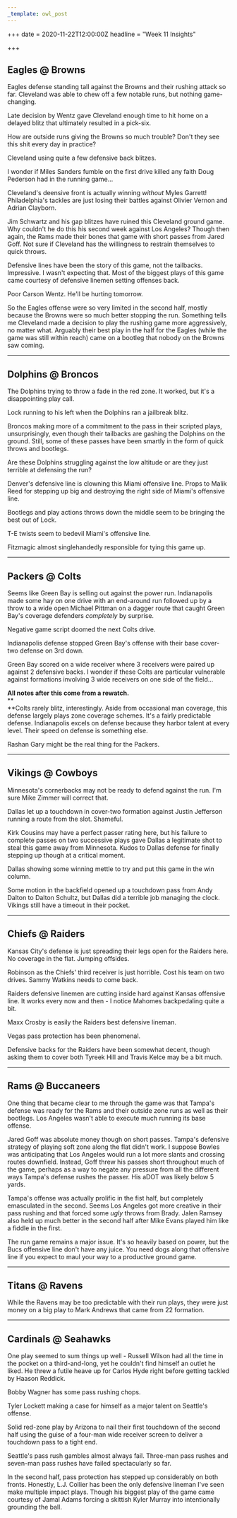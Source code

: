 ```yaml
---
_template: owl_post
---
```


+++
date = 2020-11-22T12:00:00Z
headline = "Week 11 Insights"

+++
## Eagles @ Browns

Eagles defense standing tall against the Browns and their rushing attack so far. Cleveland was able to chew off a few notable runs, but nothing game-changing.

Late decision by Wentz gave Cleveland enough time to hit home on a delayed blitz that ultimately resulted in a pick-six.

How are outside runs giving the Browns so much trouble? Don't they see this shit every day in practice?

Cleveland using quite a few defensive back blitzes.

I wonder if Miles Sanders fumble on the first drive killed any faith Doug Pederson had in the running game...

Cleveland's deensive front is actually winning _without_ Myles Garrett! Philadelphia's tackles are just losing their battles against Olivier Vernon and Adrian Clayborn.

Jim Schwartz and his gap blitzes have ruined this Cleveland ground game. Why couldn't he do this his second week against Los Angeles? Though then again, the Rams made their bones that game with short passes from Jared Goff. Not sure if Cleveland has the willingness to restrain themselves to quick throws.

Defensive lines have been the story of this game, not the tailbacks. Impressive. I wasn't expecting that. Most of the biggest plays of this game came courtesy of defensive linemen setting offenses back.

Poor Carson Wentz. He'll be hurting tomorrow.

So the Eagles offense were so very limited in the second half, mostly because the Browns were so much better stopping the run. Something tells me Cleveland made a decision to play the rushing game more aggressively, no matter what. Arguably their best play in the half for the Eagles (while the game was still within reach) came on a bootleg that nobody on the Browns saw coming.

***

## Dolphins @ Broncos

The Dolphins trying to throw a fade in the red zone. It worked, but it's a disappointing play call.

Lock running to his left when the Dolphins ran a jailbreak blitz.

Broncos making more of a commitment to the pass in their scripted plays, unsurprisingly, even though their tailbacks are gashing the Dolphins on the ground. Still, some of these passes have been smartly in the form of quick throws and bootlegs.

Are these Dolphins struggling against the low altitude or are they just terrible at defensing the run?

Denver's defensive line is clowning this Miami offensive line. Props to Malik Reed for stepping up big and destroying the right side of Miami's offensive line.

Bootlegs and play actions throws down the middle seem to be bringing the best out of Lock.

T-E twists seem to bedevil Miami's offensive line.

Fitzmagic almost singlehandedly responsible for tying this game up.

***

## Packers @ Colts

Seems like Green Bay is selling out against the power run. Indianapolis made some hay on one drive with an end-around run followed up by a throw to a wide open Michael Pittman on a dagger route that caught Green Bay's coverage defenders _completely_ by surprise.

Negative game script doomed the next Colts drive.

Indianapolis defense stopped Green Bay's offense with their base cover-two defense on 3rd down.

Green Bay scored on a wide receiver where 3 receivers were paired up against 2 defensive backs. I wonder if these Colts are particular vulnerable against formations involving 3 wide receivers on one side of the field...

**All notes after this come from a rewatch.**  
**  
**Colts rarely blitz, interestingly. Aside from occasional man coverage, this defense largely plays zone coverage schemes. It's a fairly predictable defense. Indianapolis excels on defense because they harbor talent at every level. Their speed on defense is something else. 

Rashan Gary might be the real thing for the Packers.

***

## Vikings @ Cowboys

Minnesota's cornerbacks may not be ready to defend against the run. I'm sure Mike Zimmer will correct that.

Dallas let up a touchdown in cover-two formation against Justin Jefferson running a route from the slot. Shameful.

Kirk Cousins may have a perfect passer rating here, but his failure to complete passes on two successive plays gave Dallas a legitimate shot to steal this game away from Minnesota. Kudos to Dallas defense for finally stepping up though at a critical moment.

Dallas showing some winning mettle to try and put this game in the win column.

Some motion in the backfield opened up a touchdown pass from Andy Dalton to Dalton Schultz, but Dallas did a terrible job managing the clock. Vikings still have a timeout in their pocket.

***

## Chiefs @ Raiders

Kansas City's defense is just spreading their legs open for the Raiders here. No coverage in the flat. Jumping offsides.

Robinson as the Chiefs' third receiver is just horrible. Cost his team on two drives. Sammy Watkins needs to come back.

Raiders defensive linemen are cutting inside hard against Kansas offensive line. It works every now and then - I notice Mahomes backpedaling quite a bit.

Maxx Crosby is easily the Raiders best defensive lineman.

Vegas pass protection has been phenomenal.

Defensive backs for the Raiders have been somewhat decent, though asking them to cover both Tyreek Hill and Travis Kelce may be a bit much.

***

## Rams @ Buccaneers

One thing that became clear to me through the game was that Tampa's defense was ready for the Rams and their outside zone runs as well as their bootlegs. Los Angeles wasn't able to execute much running its base offense.

Jared Goff was absolute money though on short passes. Tampa's defensive strategy of playing soft zone along the flat didn't work. I suppose Bowles was anticipating that Los Angeles would run a lot more slants and crossing routes downfield. Instead, Goff threw his passes short throughout much of the game, perhaps as a way to negate any pressure from all the different ways Tampa's defense rushes the passer. His aDOT was likely below 5 yards.

Tampa's offense was actually prolific in the fist half, but completely emasculated in the second. Seems Los Angeles got more creative in their pass rushing and that forced some _ugly_ throws from Brady. Jalen Ramsey also held up much better in the second half after Mike Evans played him like a fiddle in the first.

The run game remains a major issue. It's so heavily based on power, but the Bucs offensive line don't have any juice. You need dogs along that offensive line if you expect to maul your way to a productive ground game.

***

## Titans @ Ravens

While the Ravens may be too predictable with their run plays, they were just money on a big play to Mark Andrews that came from 22 formation.

***

## Cardinals @ Seahawks

One play seemed to sum things up well - Russell Wilson had all the time in the pocket on a third-and-long, yet he couldn't find himself an outlet he liked. He threw a futile heave up for Carlos Hyde right before getting tackled by Haason Reddick.

Bobby Wagner has some pass rushing chops.

Tyler Lockett making a case for himself as a major talent on Seattle's offense.

Solid red-zone play by Arizona to nail their first touchdown of the second half using the guise of a four-man wide receiver screen to deliver a touchdown pass to a tight end.

Seattle's pass rush gambles almost always fail. Three-man pass rushes and seven-man pass rushes have failed spectacularly so far.

In the second half, pass protection has stepped up considerably on both fronts. Honestly, L.J. Collier has been the only defensive lineman I've seen make multiple impact plays. Though his biggest play of the game came courtesy of Jamal Adams forcing a skittish Kyler Murray into intentionally grounding the ball.
